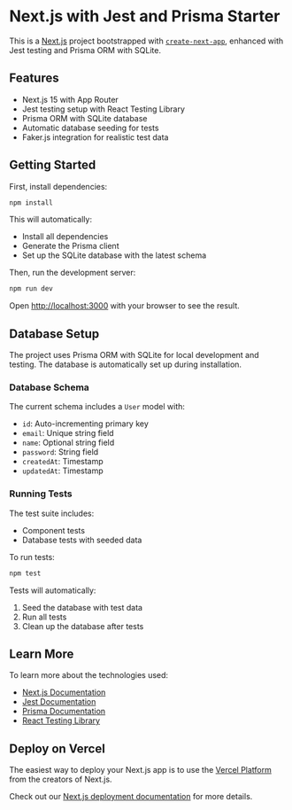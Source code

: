 # Next.js with Jest and Prisma Starter

This is a [Next.js](https://nextjs.org) project bootstrapped with [`create-next-app`](https://nextjs.org/docs/app/api-reference/cli/create-next-app), enhanced with Jest testing and Prisma ORM with SQLite.

## Features

- Next.js 15 with App Router
- Jest testing setup with React Testing Library
- Prisma ORM with SQLite database
- Automatic database seeding for tests
- Faker.js integration for realistic test data

## Getting Started

First, install dependencies:

```bash
npm install
```

This will automatically:
- Install all dependencies
- Generate the Prisma client
- Set up the SQLite database with the latest schema

Then, run the development server:

```bash
npm run dev
```

Open [http://localhost:3000](http://localhost:3000) with your browser to see the result.

## Database Setup

The project uses Prisma ORM with SQLite for local development and testing. The database is automatically set up during installation.

### Database Schema

The current schema includes a `User` model with:
- `id`: Auto-incrementing primary key
- `email`: Unique string field
- `name`: Optional string field
- `password`: String field
- `createdAt`: Timestamp
- `updatedAt`: Timestamp

### Running Tests

The test suite includes:
- Component tests
- Database tests with seeded data

To run tests:

```bash
npm test
```

Tests will automatically:
1. Seed the database with test data
2. Run all tests
3. Clean up the database after tests

## Learn More

To learn more about the technologies used:

- [Next.js Documentation](https://nextjs.org/docs)
- [Jest Documentation](https://jestjs.io/docs/getting-started)
- [Prisma Documentation](https://www.prisma.io/docs)
- [React Testing Library](https://testing-library.com/docs/react-testing-library/intro/)

## Deploy on Vercel

The easiest way to deploy your Next.js app is to use the [Vercel Platform](https://vercel.com/new?utm_medium=default-template&filter=next.js&utm_source=create-next-app&utm_campaign=create-next-app-readme) from the creators of Next.js.

Check out our [Next.js deployment documentation](https://nextjs.org/docs/app/building-your-application/deploying) for more details.
